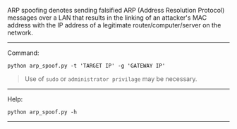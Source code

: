 ARP spoofing denotes sending falsified ARP (Address Resolution Protocol) messages over a LAN that results in the linking of an attacker's MAC address with the IP address of a legitimate router/computer/server on the network.

---
Command: 
        
    python arp_spoof.py -t 'TARGET IP' -g 'GATEWAY IP'

> Use of `sudo` or `administrator privilage` may be necessary.

---
Help:
    
    python arp_spoof.py -h 
     
---

